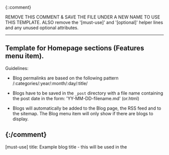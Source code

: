 {::comment}

REMOVE THIS COMMENT & SAVE THE FILE UNDER A NEW NAME TO USE THIS TEMPLATE.
ALSO remove the '[must-use]' and '[optional]' helper lines and any unused optional attributes.

---------------------------
Template for Homepage sections (Features menu item).
---------------------------

Guidelines:

- Blog permalinks are based on the following pattern /:categories/:year/:month/:day/:title/

- Blogs have to be saved in the `_post` directory with a file name containing the post date in the form:
  'YY-MM-DD-filename.md' (or.html)

- Blogs will automatically be added to the Blog page, the RSS feed and to the sitemap.
  The Blog menu item will only show if there are blogs to display.


{:/comment}
---
[must-use]
title:       Example blog title - this will be used in the <title> tag and the permalink so keep it to the point
author:      githubusername
anchor:      a-descriptive-slug

[optional]
description: Meta description for in the header
permalink:   /you-can-change-the-permalink-but-shouldnt-for-blogs/
category:    Category under which this is filed - will also be used in the normal permalink
tags:        Comma delimited list of tags for the post
short:       Excerpt of the blog post. Can use simple markdown, but no line breaks. Will be used on blog archive pages if available. Only use this for really long blog posts.
sitemap:
    lastmod:    2014-01-23
    priority:   0.7
    changefreq: 'weekly'
    exclude:    false
---

### A title for the blog - use {{ page.title }} to reuse the title given in the frontmatter.

The section text. You can use all normal GitHub flavoured markdown syntaxes.

However for multi-line code samples this syntax is preferred - don't forget to make sure that the code sample starts with `<?php` !

	{% highlight php linenos %}
	<?php
	// some PHP code
	{% endhighlight %}

There are also a number of variables available for use in all documents. It is strongly advised to use these when appropriate. For a list of these with some explanations, see example-page.md